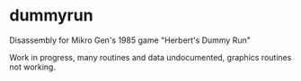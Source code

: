 # dummyrun
Disassembly for Mikro Gen's 1985 game "Herbert's Dummy Run"

Work in progress, many routines and data undocumented, graphics routines not working.
